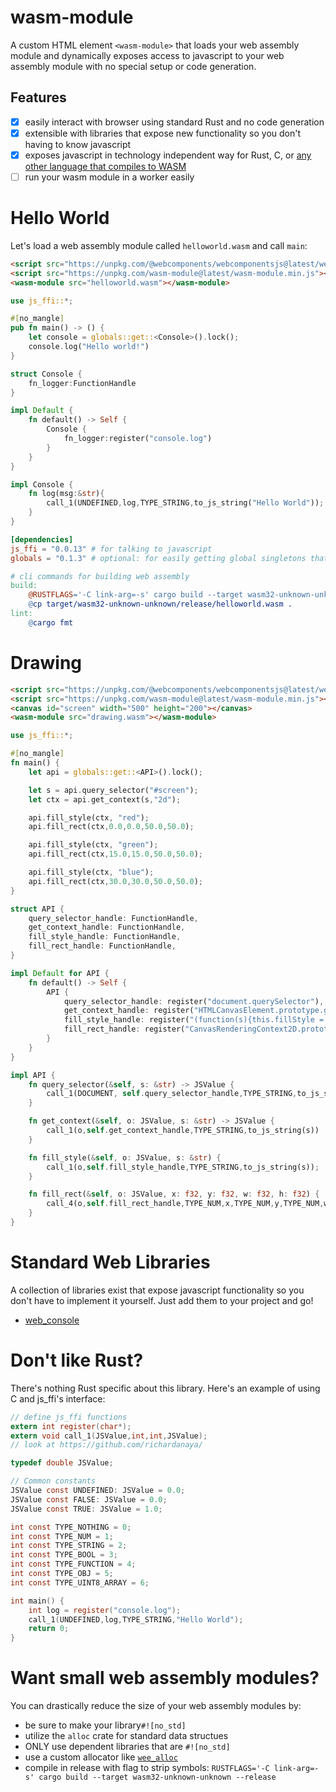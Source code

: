 # wasm-module

A custom HTML element `<wasm-module>` that loads your web assembly module and dynamically exposes access to javascript to your web assembly module with no special setup or code generation.

## Features
- [x] easily interact with browser using standard Rust and no code generation
- [x] extensible with libraries that expose new functionality so you don't having to know javascript
- [x] exposes javascript in technology independent way for Rust, C, or [any other language that compiles to WASM](https://github.com/appcypher/awesome-wasm-langs)
- [ ] run your wasm module in a worker easily

# Hello World
Let's load a web assembly module called `helloworld.wasm` and call `main`:

```html
<script src="https://unpkg.com/@webcomponents/webcomponentsjs@latest/webcomponents-loader.js"></script>
<script src="https://unpkg.com/wasm-module@latest/wasm-module.min.js"></script>
<wasm-module src="helloworld.wasm"></wasm-module>
```

```rust
use js_ffi::*;

#[no_mangle]
pub fn main() -> () {
    let console = globals::get::<Console>().lock();
    console.log("Hello world!")
}

struct Console {
    fn_logger:FunctionHandle
}

impl Default {
    fn default() -> Self {
        Console {
            fn_logger:register("console.log")
        }
    }
}

impl Console {
    fn log(msg:&str){
        call_1(UNDEFINED,log,TYPE_STRING,to_js_string("Hello World"));
    }
}
```
```toml
[dependencies]
js_ffi = "0.0.13" # for talking to javascript
globals = "0.1.3" # optional: for easily getting global singletons that implement Default trait
```
```makefile
# cli commands for building web assembly
build:
	@RUSTFLAGS='-C link-arg=-s' cargo build --target wasm32-unknown-unknown --release
	@cp target/wasm32-unknown-unknown/release/helloworld.wasm .
lint:
	@cargo fmt
```

# Drawing
```html
<script src="https://unpkg.com/@webcomponents/webcomponentsjs@latest/webcomponents-loader.js"></script>
<script src="https://unpkg.com/wasm-module@latest/wasm-module.min.js"></script>
<canvas id="screen" width="500" height="200"></canvas>
<wasm-module src="drawing.wasm"></wasm-module>
```
```rust
use js_ffi::*;

#[no_mangle]
fn main() {
	let api = globals::get::<API>().lock();

	let s = api.query_selector("#screen");
	let ctx = api.get_context(s,"2d");

	api.fill_style(ctx, "red");
	api.fill_rect(ctx,0.0,0.0,50.0,50.0);

	api.fill_style(ctx, "green");
	api.fill_rect(ctx,15.0,15.0,50.0,50.0);

	api.fill_style(ctx, "blue");
	api.fill_rect(ctx,30.0,30.0,50.0,50.0);
}

struct API {
	query_selector_handle: FunctionHandle,
	get_context_handle: FunctionHandle,
	fill_style_handle: FunctionHandle,
	fill_rect_handle: FunctionHandle,
}

impl Default for API {
	fn default() -> Self {
		API {
			query_selector_handle: register("document.querySelector"),
			get_context_handle: register("HTMLCanvasElement.prototype.getContext"),
			fill_style_handle: register("(function(s){this.fillStyle = s;})"),
			fill_rect_handle: register("CanvasRenderingContext2D.prototype.fillRect"),
		}
	}
}

impl API {
	fn query_selector(&self, s: &str) -> JSValue {
		call_1(DOCUMENT, self.query_selector_handle,TYPE_STRING,to_js_string(s))
	}

	fn get_context(&self, o: JSValue, s: &str) -> JSValue {
		call_1(o,self.get_context_handle,TYPE_STRING,to_js_string(s))
	}

	fn fill_style(&self, o: JSValue, s: &str) {
		call_1(o,self.fill_style_handle,TYPE_STRING,to_js_string(s));
	}

	fn fill_rect(&self, o: JSValue, x: f32, y: f32, w: f32, h: f32) {
		call_4(o,self.fill_rect_handle,TYPE_NUM,x,TYPE_NUM,y,TYPE_NUM,w,TYPE_NUM,h);
	}
}
```

# Standard Web Libraries

A collection of libraries exist that expose javascript functionality so you don't have to implement it yourself. Just add them to your project and go!

* [web_console](https://github.com/richardanaya/wasm_console)

# Don't like Rust?

There's nothing Rust specific about this library. Here's an example of using C and js_ffi's interface:

```C
// define js_ffi functions
extern int register(char*);
extern void call_1(JSValue,int,int,JSValue);
// look at https://github.com/richardanaya/

typedef double JSValue;

// Common constants
JSValue const UNDEFINED: JSValue = 0.0;
JSValue const FALSE: JSValue = 0.0;
JSValue const TRUE: JSValue = 1.0;

int const TYPE_NOTHING = 0;
int const TYPE_NUM = 1;
int const TYPE_STRING = 2;
int const TYPE_BOOL = 3;
int const TYPE_FUNCTION = 4;
int const TYPE_OBJ = 5;
int const TYPE_UINT8_ARRAY = 6;

int main() {
	int log = register("console.log");
	call_1(UNDEFINED,log,TYPE_STRING,"Hello World");
	return 0;
}
```

# Want small web assembly modules?
You can drastically reduce the size of your web assembly modules by:

* be sure to make your library`#![no_std]`
* utilize the `alloc` crate for standard data structues
* ONLY use dependent libraries that are `#![no_std]`
* use a custom allocator like [`wee_alloc`](https://github.com/rustwasm/wee_alloc)
* compile in release with flag to strip symbols: `RUSTFLAGS='-C link-arg=-s' cargo build --target wasm32-unknown-unknown --release`
